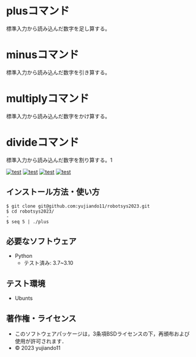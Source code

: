 # plusコマンド      
標準入力から読み込んだ数字を足し算する。
# minusコマンド     
標準入力から読み込んだ数字を引き算する。
# multiplyコマンド　
標準入力から読み込んだ数字をかけ算する。
# divideコマンド　　
標準入力から読み込んだ数字を割り算する。1

[![test](https://github.com/yujiando11/robotsys2023/actions/workflows/test_plus.yml/badge.svg)](https://github.com/yujiando11/robotsys2023/actions/workflows/test_plus.yml)
[![test](https://github.com/yujiando11/robotsys2023/actions/workflows/test_minus.yml/badge.svg)](https://github.com/yujiando11/robotsys2023/actions/workflows/test_minus.yml)
[![test](https://github.com/yujiando11/robotsys2023/actions/workflows/test_multiply.yml/badge.svg)](https://github.com/yujiando11/robotsys2023/actions/workflows/test_multiply.yml)
[![test](https://github.com/yujiando11/robotsys2023/actions/workflows/test_divide.yml/badge.svg)](https://github.com/yujiando11/robotsys2023/actions/workflows/test_divide.yml)

## インストール方法・使い方
```
$ git clone git@github.com:yujiando11/robotsys2023.git
$ cd robotsys2023/
-
$ seq 5 | ./plus
```

## 必要なソフトウェア
* Python
  * テスト済み: 3.7~3.10

## テスト環境
* Ubunts

## 著作権・ライセンス

* このソフトウェアパッケージは，3条項BSDライセンスの下，再頒布および使用が許可されます．
* © 2023 yujiando11
